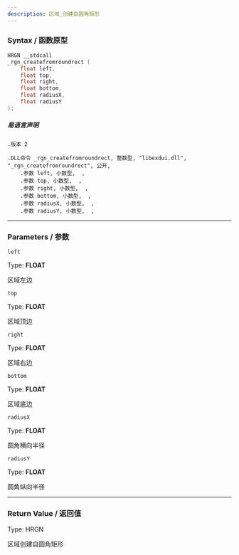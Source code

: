 ```yaml
---
description: 区域_创建自圆角矩形
---
```


### Syntax / 函数原型

```C++
HRGN __stdcall 
_rgn_createfromroundrect (
    float left,
    float top,
    float right,
    float bottom,
    float radiusX,
    float radiusY
);
```

##### 易语言声明

```Elang
.版本 2

.DLL命令 _rgn_createfromroundrect, 整数型, "libexdui.dll", "_rgn_createfromroundrect", 公开, 
    .参数 left, 小数型,  , 
    .参数 top, 小数型,  , 
    .参数 right, 小数型,  , 
    .参数 bottom, 小数型,  , 
    .参数 radiusX, 小数型,  , 
    .参数 radiusY, 小数型,  , 
```

---

### Parameters / 参数

`left`

Type: **FLOAT**

区域左边

`top`

Type: **FLOAT**

区域顶边

`right`

Type: **FLOAT**

区域右边

`bottom`

Type: **FLOAT**

区域底边

`radiusX`

Type: **FLOAT**

圆角横向半径

`radiusY`

Type: **FLOAT**

圆角纵向半径

---

### Return Value / 返回值

Type: HRGN

区域创建自圆角矩形
